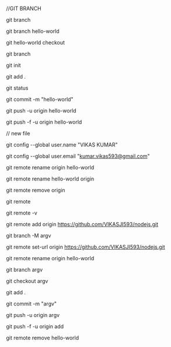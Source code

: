 
//GIT BRANCH

git branch

git branch hello-world

git hello-world checkout

git branch

git init

git add .

git status

git commit -m "hello-world"

git push -u origin hello-world

git push -f -u origin hello-world






// new file 

git config --global user.name "VIKAS KUMAR"

git config --global user.email "kumar.vikas593@gmail.com"


git remote rename origin hello-world

git remote rename hello-world origin



git remote remove origin

git remote

 git remote -v

git remote add origin https://github.com/VIKASJI593/nodejs.git



git branch -M argv

git remote set-url origin https://github.com/VIKASJI593/nodejs.git

git remote rename origin hello-world 

git branch argv

git checkout argv

git add .

git commit -m "argv"

git push -u origin argv

git push -f -u origin add




git remote remove hello-world

